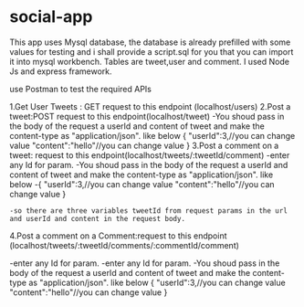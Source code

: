 # social-app

This app uses Mysql database, the database is already prefilled with some values for testing and i shall provide a script.sql for you that you can import it into mysql workbench.
 Tables are tweet,user and comment.
I used Node Js and express framework.
 

use Postman to test the required APIs

1.Get User Tweets : GET request to this endpoint (localhost/users)
2.Post a tweet:POST request to this endpoint(localhost/tweet)
  -You shoud pass in the body of the request a userId and content of tweet  and make the content-type as "application/json". like below
      {
         "userId":3,//you can change value
         "content":"hello"//you can change value
      }
3.Post a comment on a tweet: request to this endpoint(localhost/tweets/:tweetId/comment)
   -enter any Id for <tweetId> param.
   -You shoud pass in the body of the request a userId and content of tweet  and make the content-type as "application/json". like below
   -{
         "userId":3,//you can change value
         "content":"hello"//you can change value
     }
      
    -so there are three variables tweetId from request params in the url and userId and content in the request body.
      
4.Post a comment on a Comment:request to this endpoint (localhost/tweets/:tweetId/comments/:commentId/comment)
      
   -enter any Id for <tweetId> param.
   -enter any Id for <commentId> param.
    -You shoud pass in the body of the request a userId and content of tweet  and make the content-type as "application/json". like below
      {
         "userId":3,//you can change value
         "content":"hello"//you can change value
      }
